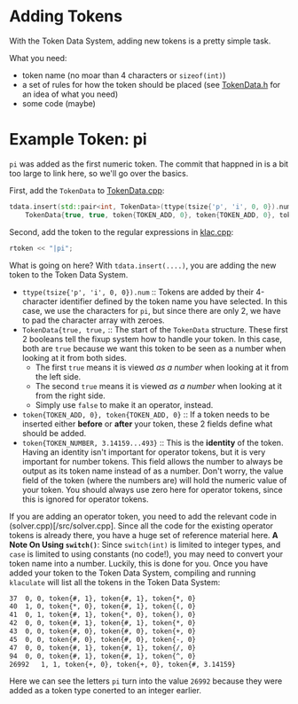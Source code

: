 Adding Tokens
==
With the Token Data System, adding new tokens is a pretty simple task.

What you need:
- token name (no moar than 4 characters or `sizeof(int)`)
- a set of rules for how the token should be placed (see [TokenData.h](/src/util/TokenData.h) for an idea of what you need)
- some code (maybe)

Example Token: pi
=
`pi` was added as the first numeric token.  The commit that happned in is a bit too large to link here, so we'll go over the basics.

First, add the `TokenData` to [TokenData.cpp](/src/util/TokenData.cpp):
```cpp
tdata.insert(std::pair<int, TokenData>(ttype(tsize{'p', 'i', 0, 0}).num,
	TokenData{true, true, token{TOKEN_ADD, 0}, token{TOKEN_ADD, 0}, token{TOKEN_NUMBER, 3.14159...493}}));
```
Second, add the token to the regular expressions in [klac.cpp](/src/klac.cpp):
```cpp
rtoken << "|pi";
```

What is going on here?
With `tdata.insert(....)`, you are adding the new token to the Token Data System.
- `ttype(tsize{'p', 'i', 0, 0}).num` :: Tokens are added by their 4-character identifier defined by the token name you have selected.
In this case, we use the characters for `pi`, but since there are only 2, we have to pad the character array with zeroes.
- `TokenData{true, true,` :: The start of the `TokenData` structure.  These first 2 booleans tell the fixup system how to handle your token.
In this case, both are `true` because we want this token to be seen as a number when looking at it from both sides.
  - The first `true` means it is viewed *as a number* when looking at it from the left side.
  - The second `true` means it is viewed *as a number* when looking at it from the right side.
  - Simply use `false` to make it an operator, instead.
- `token{TOKEN_ADD, 0}, token{TOKEN_ADD, 0}` :: If a token needs to be inserted either **before** or **after** your token, these 2 fields
define what should be added.
-  `token{TOKEN_NUMBER, 3.14159...493}` :: This is the **identity** of the token.  Having an identity isn't important for operator tokens,
but it is very important for number tokens.  This field allows the number to always be output as its token name instead of as a number.
Don't worry, the value field of the token (where the numbers are) will hold the numeric value of your token.
You should always use zero here for operator tokens, since this is ignored for operator tokens.

If you are adding an operator token, you need to add the relevant code in (solver.cpp)[/src/solver.cpp].  Since all the code for the existing
operator tokens is already there, you have a huge set of reference material here.
**A Note On Using `switch()`**: Since `switch(int)` is limited to integer types, and `case` is limited to using constants (no code!), you
may need to convert your token name into a number.  Luckily, this is done for you.  Once you have added your token to the
Token Data System, compiling and running `klaculate` will list all the tokens in the Token Data System:
```txt
37	0, 0, token{#, 1}, token{#, 1}, token{*, 0}
40	1, 0, token{*, 0}, token{#, 1}, token{(, 0}
41	0, 1, token{#, 1}, token{*, 0}, token{), 0}
42	0, 0, token{#, 1}, token{#, 1}, token{*, 0}
43	0, 0, token{#, 0}, token{#, 0}, token{+, 0}
45	0, 0, token{#, 0}, token{#, 0}, token{-, 0}
47	0, 0, token{#, 1}, token{#, 1}, token{/, 0}
94	0, 0, token{#, 1}, token{#, 1}, token{^, 0}
26992	1, 1, token{+, 0}, token{+, 0}, token{#, 3.14159}
```
Here we can see the letters `pi` turn into the value `26992` because they were added as a token type conerted to an integer earlier.
